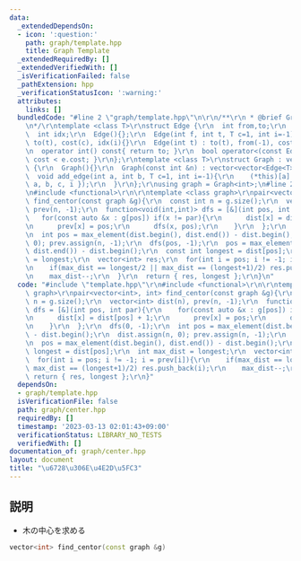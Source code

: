 ```yaml
---
data:
  _extendedDependsOn:
  - icon: ':question:'
    path: graph/template.hpp
    title: Graph Template
  _extendedRequiredBy: []
  _extendedVerifiedWith: []
  _isVerificationFailed: false
  _pathExtension: hpp
  _verificationStatusIcon: ':warning:'
  attributes:
    links: []
  bundledCode: "#line 2 \"graph/template.hpp\"\n\r\n/**\r\n * @brief Graph Template\r\
    \n*/\r\ntemplate <class T>\r\nstruct Edge {\r\n  int from,to;\r\n  T cost;\r\n\
    \  int idx;\r\n  Edge(){};\r\n  Edge(int f, int t, T c=1, int i=-1) : from(f),\
    \ to(t), cost(c), idx(i){}\r\n  Edge(int t) : to(t), from(-1), cost(1), idx(-1){}\r\
    \n  operator int() const{ return to; }\r\n  bool operator<(const Edge &e){ return\
    \ cost < e.cost; }\r\n};\r\ntemplate <class T>\r\nstruct Graph : vector<vector<Edge<T>>>\
    \ {\r\n  Graph(){}\r\n  Graph(const int &n) : vector<vector<Edge<T>>>(n){}\r\n\
    \  void add_edge(int a, int b, T c=1, int i=-1){\r\n    (*this)[a].push_back({\
    \ a, b, c, i });\r\n  }\r\n};\r\nusing graph = Graph<int>;\n#line 2 \"graph/center.hpp\"\
    \n#include <functional>\r\n\r\ntemplate <class graph>\r\npair<vector<int>, int>\
    \ find_centor(const graph &g){\r\n  const int n = g.size();\r\n  vector<int> dist(n),\
    \ prev(n, -1);\r\n  function<void(int,int)> dfs = [&](int pos, int par){\r\n \
    \   for(const auto &x : g[pos]) if(x != par){\r\n      dist[x] = dist[pos] + 1;\r\
    \n      prev[x] = pos;\r\n      dfs(x, pos);\r\n    }\r\n  };\r\n  dfs(0, -1);\r\
    \n  int pos = max_element(dist.begin(), dist.end()) - dist.begin();\r\n  dist.assign(n,\
    \ 0); prev.assign(n, -1);\r\n  dfs(pos, -1);\r\n  pos = max_element(dist.begin(),\
    \ dist.end()) - dist.begin();\r\n  const int longest = dist[pos];\r\n  int max_dist\
    \ = longest;\r\n  vector<int> res;\r\n  for(int i = pos; i != -1; i = prev[i]){\r\
    \n    if(max_dist == longest/2 || max_dist == (longest+1)/2) res.push_back(i);\r\
    \n    max_dist--;\r\n  }\r\n  return { res, longest };\r\n}\n"
  code: "#include \"template.hpp\"\r\n#include <functional>\r\n\r\ntemplate <class\
    \ graph>\r\npair<vector<int>, int> find_centor(const graph &g){\r\n  const int\
    \ n = g.size();\r\n  vector<int> dist(n), prev(n, -1);\r\n  function<void(int,int)>\
    \ dfs = [&](int pos, int par){\r\n    for(const auto &x : g[pos]) if(x != par){\r\
    \n      dist[x] = dist[pos] + 1;\r\n      prev[x] = pos;\r\n      dfs(x, pos);\r\
    \n    }\r\n  };\r\n  dfs(0, -1);\r\n  int pos = max_element(dist.begin(), dist.end())\
    \ - dist.begin();\r\n  dist.assign(n, 0); prev.assign(n, -1);\r\n  dfs(pos, -1);\r\
    \n  pos = max_element(dist.begin(), dist.end()) - dist.begin();\r\n  const int\
    \ longest = dist[pos];\r\n  int max_dist = longest;\r\n  vector<int> res;\r\n\
    \  for(int i = pos; i != -1; i = prev[i]){\r\n    if(max_dist == longest/2 ||\
    \ max_dist == (longest+1)/2) res.push_back(i);\r\n    max_dist--;\r\n  }\r\n \
    \ return { res, longest };\r\n}"
  dependsOn:
  - graph/template.hpp
  isVerificationFile: false
  path: graph/center.hpp
  requiredBy: []
  timestamp: '2023-03-13 02:01:43+09:00'
  verificationStatus: LIBRARY_NO_TESTS
  verifiedWith: []
documentation_of: graph/center.hpp
layout: document
title: "\u6728\u306E\u4E2D\u5FC3"
---
```


## 説明

- 木の中心を求める

```cpp
vector<int> find_centor(const graph &g)
```
